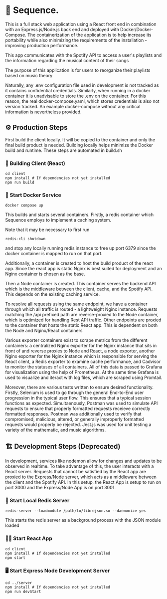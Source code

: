 # 🎼 Sequence.

This is a full stack web application using a React front end in
combination with an Express.js/Node.js back end and deployed with Docker/Docker-Compose. The containerization of the application is to help increase its portability while also minimizing the requirements of the installation - improving production performance.

This app communicates with the Spotify API to access a user's playlists and
the information regarding the musical content of their songs

The purpose of this application is for users to reorganize their playlists
based on music theory

Naturally, any .env configuration file used in development is not tracked as it contains confidential credentials.
Similarly, when running in a docker container it is unadvisable to store the .env on the container. For this reason, the real docker-compose.yaml, which stores credentials is also not version tracked. An example docker-compose without any critical information is nevertheless provided.

## ⚙️ Production Steps

First build the client locally. It will be copied to the container and only the final build product is needed. Building locally helps minimize the Docker build and runtime. These steps are automated in build.sh

### 🧰 Building Client (React)

```
cd client
npm install # If dependencies not yet installed
npm run build
```

### 🐋 Start Docker Service

```
docker compose up
```

This builds and starts several containers. Firstly, a redis container which Sequence employs to implement a caching system.

Note that it may be necessary to first run

```
redis-cli shutdown
```

and stop any locally running redis instance to free up port 6379 since the docker container is mapped to run on that port.

Additionally, a container is created to host the build product of the react app. Since the react app is static Nginx is best suited for deployment and an Nginx container is chosen as the base.

Then a Node container is created. This container serves the backend API which is the middleware between the client, cache, and the Spotify API. This depends on the existing caching service.

To resolve all requests using the same endpoint, we have a container through which all traffic is routed - a lightweight Nginx instance. Requests matching the /api prefixed path are reverse-proxied to the Node container, which is optimized for handling Rest API traffic. Other endpoints are proxied to the container that hosts the static React app. This is dependent on both the Node and Nginx/React containers

Various exporter containers exist to scrape metrics from the different containers: a centralized Nginx exporter for the Nginx instance that sits in front of and reverse proxies to Node and React, a node exporter, another Nginx exporter for the Nginx instance which is responsible for serving the React client, a Redis exporter to examine cache performance, and Cadvisor to monitor the statuses of all containers. All of this data is passed to Grafana for visualization using the help of Prometheus. At the same time Grafana is used to visualize and iteract with log files, which are scraped using Promtail.

Moreover, there are various tests written to ensure desired functionality. Firstly, Selenium is used to go through the general End-to-End user progression in the typical user flow. This ensures that a typical session functions as expected. Simultaenously, Postman was used to simulate API requests to ensure that properly formatted requests receieve correctly formatted responses. Postman was additionally used to verify that compromised, malicious, altered, or generally improperly formatted requests would properly be rejected. Jest.js was used for unit testing a variety of the mathematic, and music algorithms.

## 🏗️ Development Steps (Deprecated)

In development, services like nodemon allow for changes and updates to be observed in realtime. To take advantage of this, the user interacts with a React server. Requests that cannot be satisfied by the React app are proxied to the Express/Node server, which acts as a middleware between the client and the Spotify API. In this setup, the React App is setup to run on port 3000 and the Express/Node App is on port 3001.

### 📍 Start Local Redis Server

```
redis-server --loadmodule /path/to/librejson.so --daemonize yes
```

This starts the redis server as a background process with the JSON module loaded

### 🧑‍💻 Start React App

```
cd client
npm install # If dependencies not yet installed
npm start
```

### 🖥️ Start Express Node Development Server

```
cd ../server
npm install # If dependencies not yet installed
npm run devStart
```
